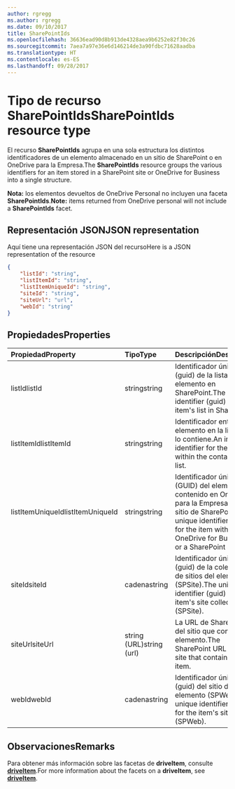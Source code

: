 ```yaml
---
author: rgregg
ms.author: rgregg
ms.date: 09/10/2017
title: SharePointIds
ms.openlocfilehash: 36636ead90d8b913de4328aea9b6252e82f30c26
ms.sourcegitcommit: 7aea7a97e36e6d146214de3a90fdbc71628aadba
ms.translationtype: HT
ms.contentlocale: es-ES
ms.lasthandoff: 09/28/2017
---
```

# <a name="sharepointids-resource-type"></a><span data-ttu-id="6256d-102">Tipo de recurso SharePointIds</span><span class="sxs-lookup"><span data-stu-id="6256d-102">SharePointIds resource type</span></span>

<span data-ttu-id="6256d-103">El recurso **SharePointIds** agrupa en una sola estructura los distintos identificadores de un elemento almacenado en un sitio de SharePoint o en OneDrive para la Empresa.</span><span class="sxs-lookup"><span data-stu-id="6256d-103">The **SharePointIds** resource groups the various identifiers for an item stored in a SharePoint site or OneDrive for Business into a single structure.</span></span>

<span data-ttu-id="6256d-104">**Nota:** los elementos devueltos de OneDrive Personal no incluyen una faceta **SharePointIds**.</span><span class="sxs-lookup"><span data-stu-id="6256d-104">**Note:** items returned from OneDrive personal will not include a **SharePointIds** facet.</span></span>

## <a name="json-representation"></a><span data-ttu-id="6256d-105">Representación JSON</span><span class="sxs-lookup"><span data-stu-id="6256d-105">JSON representation</span></span>

<span data-ttu-id="6256d-106">Aquí tiene una representación JSON del recurso</span><span class="sxs-lookup"><span data-stu-id="6256d-106">Here is a JSON representation of the resource</span></span>

<!-- {
  "blockType": "resource",
  "optionalProperties": [ "listId", "listItemId", "listItemUniqueId", "siteId", "siteUrl", "webId" ],
  "@odata.type": "microsoft.graph.sharepointIds"
}-->

```json
{
    "listId": "string",
    "listItemId": "string",
    "listItemUniqueId": "string",
    "siteId": "string",
    "siteUrl": "url",
    "webId": "string"
}
```

## <a name="properties"></a><span data-ttu-id="6256d-107">Propiedades</span><span class="sxs-lookup"><span data-stu-id="6256d-107">Properties</span></span>

| <span data-ttu-id="6256d-108">Propiedad</span><span class="sxs-lookup"><span data-stu-id="6256d-108">Property</span></span>         | <span data-ttu-id="6256d-109">Tipo</span><span class="sxs-lookup"><span data-stu-id="6256d-109">Type</span></span>         | <span data-ttu-id="6256d-110">Descripción</span><span class="sxs-lookup"><span data-stu-id="6256d-110">Description</span></span>
|:-----------------|:-------------|:-------------------------------------------
| <span data-ttu-id="6256d-111">listId</span><span class="sxs-lookup"><span data-stu-id="6256d-111">listId</span></span>           | <span data-ttu-id="6256d-112">string</span><span class="sxs-lookup"><span data-stu-id="6256d-112">string</span></span>       | <span data-ttu-id="6256d-113">Identificador único (guid) de la lista del elemento en SharePoint.</span><span class="sxs-lookup"><span data-stu-id="6256d-113">The unique identifier (guid) for the item's list in SharePoint.</span></span>
| <span data-ttu-id="6256d-114">listItemId</span><span class="sxs-lookup"><span data-stu-id="6256d-114">listItemId</span></span>       | <span data-ttu-id="6256d-115">string</span><span class="sxs-lookup"><span data-stu-id="6256d-115">string</span></span>       | <span data-ttu-id="6256d-116">Identificador entero del elemento en la lista que lo contiene.</span><span class="sxs-lookup"><span data-stu-id="6256d-116">An integer identifier for the item within the containing list.</span></span>
| <span data-ttu-id="6256d-117">listItemUniqueId</span><span class="sxs-lookup"><span data-stu-id="6256d-117">listItemUniqueId</span></span> | <span data-ttu-id="6256d-118">string</span><span class="sxs-lookup"><span data-stu-id="6256d-118">string</span></span>       | <span data-ttu-id="6256d-119">Identificador único (GUID) del elemento contenido en OneDrive para la Empresa o en un sitio de SharePoint.</span><span class="sxs-lookup"><span data-stu-id="6256d-119">The unique identifier (guid) for the item within OneDrive for Busienss or a SharePoint site.</span></span>
| <span data-ttu-id="6256d-120">siteId</span><span class="sxs-lookup"><span data-stu-id="6256d-120">siteId</span></span>           | <span data-ttu-id="6256d-121">cadena</span><span class="sxs-lookup"><span data-stu-id="6256d-121">string</span></span>       | <span data-ttu-id="6256d-122">Identificador único (guid) de la colección de sitios del elemento (SPSite).</span><span class="sxs-lookup"><span data-stu-id="6256d-122">The unique identifier (guid) for the item's site collection (SPSite).</span></span>
| <span data-ttu-id="6256d-123">siteUrl</span><span class="sxs-lookup"><span data-stu-id="6256d-123">siteUrl</span></span>          | <span data-ttu-id="6256d-124">string (URL)</span><span class="sxs-lookup"><span data-stu-id="6256d-124">string (url)</span></span> | <span data-ttu-id="6256d-125">La URL de SharePoint del sitio que contiene el elemento.</span><span class="sxs-lookup"><span data-stu-id="6256d-125">The SharePoint URL for the site that contains the item.</span></span>
| <span data-ttu-id="6256d-126">webId</span><span class="sxs-lookup"><span data-stu-id="6256d-126">webId</span></span>            | <span data-ttu-id="6256d-127">cadena</span><span class="sxs-lookup"><span data-stu-id="6256d-127">string</span></span>       | <span data-ttu-id="6256d-128">Identificador único (guid) del sitio del elemento (SPWeb).</span><span class="sxs-lookup"><span data-stu-id="6256d-128">The unique identifier (guid) for the item's site (SPWeb).</span></span>

## <a name="remarks"></a><span data-ttu-id="6256d-129">Observaciones</span><span class="sxs-lookup"><span data-stu-id="6256d-129">Remarks</span></span>

<span data-ttu-id="6256d-130">Para obtener más información sobre las facetas de **driveItem**, consulte [**driveItem**](driveitem.md).</span><span class="sxs-lookup"><span data-stu-id="6256d-130">For more information about the facets on a **driveItem**, see [**driveItem**](driveitem.md).</span></span>



<!-- uuid: 8fcb5dbc-d5aa-4681-8e31-b001d5168d79
2015-10-25 14:57:30 UTC -->
<!-- {
  "type": "#page.annotation",
  "description": "The SharepointIds facet provides Sharepoint ids associated with an item.",
  "keywords": "item, unique, id, csom, facet",
  "section": "documentation",
  "tocPath": "Facets/SharepointIds"
} -->
